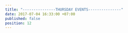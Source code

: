 ```yaml
---
title: "---------------THURSDAY EVENTS---------------"
date: 2017-07-04 16:33:00 +07:00
published: false
position: 12
---
```



